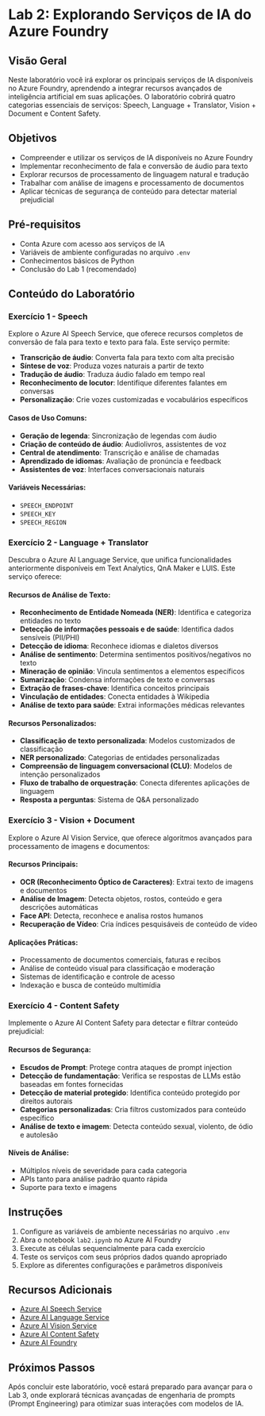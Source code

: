 # Lab 2: Explorando Serviços de IA do Azure Foundry

## Visão Geral

Neste laboratório você irá explorar os principais serviços de IA disponíveis no Azure Foundry, aprendendo a integrar recursos avançados de inteligência artificial em suas aplicações. O laboratório cobrirá quatro categorias essenciais de serviços: Speech, Language + Translator, Vision + Document e Content Safety.

## Objetivos

- Compreender e utilizar os serviços de IA disponíveis no Azure Foundry
- Implementar reconhecimento de fala e conversão de áudio para texto
- Explorar recursos de processamento de linguagem natural e tradução
- Trabalhar com análise de imagens e processamento de documentos
- Aplicar técnicas de segurança de conteúdo para detectar material prejudicial

## Pré-requisitos

- Conta Azure com acesso aos serviços de IA
- Variáveis de ambiente configuradas no arquivo `.env`
- Conhecimentos básicos de Python
- Conclusão do Lab 1 (recomendado)

## Conteúdo do Laboratório

### Exercício 1 - Speech

Explore o Azure AI Speech Service, que oferece recursos completos de conversão de fala para texto e texto para fala. Este serviço permite:

- **Transcrição de áudio**: Converta fala para texto com alta precisão
- **Síntese de voz**: Produza vozes naturais a partir de texto
- **Tradução de áudio**: Traduza áudio falado em tempo real
- **Reconhecimento de locutor**: Identifique diferentes falantes em conversas
- **Personalização**: Crie vozes customizadas e vocabulários específicos

#### Casos de Uso Comuns:
- **Geração de legenda**: Sincronização de legendas com áudio
- **Criação de conteúdo de áudio**: Audiolivros, assistentes de voz
- **Central de atendimento**: Transcrição e análise de chamadas
- **Aprendizado de idiomas**: Avaliação de pronúncia e feedback
- **Assistentes de voz**: Interfaces conversacionais naturais

#### Variáveis Necessárias:
- `SPEECH_ENDPOINT`
- `SPEECH_KEY`
- `SPEECH_REGION`

### Exercício 2 - Language + Translator

Descubra o Azure AI Language Service, que unifica funcionalidades anteriormente disponíveis em Text Analytics, QnA Maker e LUIS. Este serviço oferece:

#### Recursos de Análise de Texto:
- **Reconhecimento de Entidade Nomeada (NER)**: Identifica e categoriza entidades no texto
- **Detecção de informações pessoais e de saúde**: Identifica dados sensíveis (PII/PHI)
- **Detecção de idioma**: Reconhece idiomas e dialetos diversos
- **Análise de sentimento**: Determina sentimentos positivos/negativos no texto
- **Mineração de opinião**: Vincula sentimentos a elementos específicos
- **Sumarização**: Condensa informações de texto e conversas
- **Extração de frases-chave**: Identifica conceitos principais
- **Vinculação de entidades**: Conecta entidades à Wikipedia
- **Análise de texto para saúde**: Extrai informações médicas relevantes

#### Recursos Personalizados:
- **Classificação de texto personalizada**: Modelos customizados de classificação
- **NER personalizado**: Categorias de entidades personalizadas
- **Compreensão de linguagem conversacional (CLU)**: Modelos de intenção personalizados
- **Fluxo de trabalho de orquestração**: Conecta diferentes aplicações de linguagem
- **Resposta a perguntas**: Sistema de Q&A personalizado

### Exercício 3 - Vision + Document

Explore o Azure AI Vision Service, que oferece algoritmos avançados para processamento de imagens e documentos:

#### Recursos Principais:
- **OCR (Reconhecimento Óptico de Caracteres)**: Extrai texto de imagens e documentos
- **Análise de Imagem**: Detecta objetos, rostos, conteúdo e gera descrições automáticas
- **Face API**: Detecta, reconhece e analisa rostos humanos
- **Recuperação de Vídeo**: Cria índices pesquisáveis de conteúdo de vídeo

#### Aplicações Práticas:
- Processamento de documentos comerciais, faturas e recibos
- Análise de conteúdo visual para classificação e moderação
- Sistemas de identificação e controle de acesso
- Indexação e busca de conteúdo multimídia

### Exercício 4 - Content Safety

Implemente o Azure AI Content Safety para detectar e filtrar conteúdo prejudicial:

#### Recursos de Segurança:
- **Escudos de Prompt**: Protege contra ataques de prompt injection
- **Detecção de fundamentação**: Verifica se respostas de LLMs estão baseadas em fontes fornecidas
- **Detecção de material protegido**: Identifica conteúdo protegido por direitos autorais
- **Categorias personalizadas**: Cria filtros customizados para conteúdo específico
- **Análise de texto e imagem**: Detecta conteúdo sexual, violento, de ódio e autolesão

#### Níveis de Análise:
- Múltiplos níveis de severidade para cada categoria
- APIs tanto para análise padrão quanto rápida
- Suporte para texto e imagens

## Instruções

1. Configure as variáveis de ambiente necessárias no arquivo `.env`
2. Abra o notebook `lab2.ipynb` no Azure AI Foundry
3. Execute as células sequencialmente para cada exercício
4. Teste os serviços com seus próprios dados quando apropriado
5. Explore as diferentes configurações e parâmetros disponíveis

## Recursos Adicionais

- [Azure AI Speech Service](https://learn.microsoft.com/azure/ai-services/speech-service/)
- [Azure AI Language Service](https://learn.microsoft.com/azure/ai-services/language-service/)
- [Azure AI Vision Service](https://learn.microsoft.com/azure/ai-services/computer-vision/)
- [Azure AI Content Safety](https://learn.microsoft.com/azure/ai-services/content-safety/)
- [Azure AI Foundry](https://learn.microsoft.com/azure/ai-foundry/)

## Próximos Passos

Após concluir este laboratório, você estará preparado para avançar para o Lab 3, onde explorará técnicas avançadas de engenharia de prompts (Prompt Engineering) para otimizar suas interações com modelos de IA.